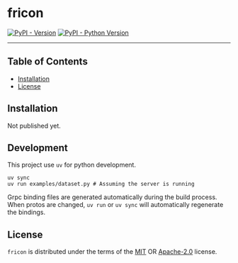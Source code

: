 # fricon

[![PyPI - Version](https://img.shields.io/pypi/v/fricon.svg)](https://pypi.org/project/fricon)
[![PyPI - Python Version](https://img.shields.io/pypi/pyversions/fricon.svg)](https://pypi.org/project/fricon)

-----

## Table of Contents

- [Installation](#installation)
- [License](#license)

## Installation

Not published yet.

## Development

This project use `uv` for python development.

```console
uv sync
uv run examples/dataset.py # Assuming the server is running
```

Grpc binding files are generated automatically during the build process. When
protos are changed, `uv run` or `uv sync` will automatically regenerate the
bindings.

## License

`fricon` is distributed under the terms of the
[MIT](https://spdx.org/licenses/MIT.html) OR
[Apache-2.0](https://spdx.org/licenses/Apache-2.0.html) license.
